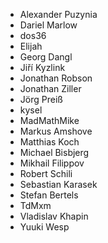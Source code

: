 - Alexander Puzynia
- Dariel Marlow
- dos36
- Elijah
- Georg Dangl
- Jiří Kyzlink
- Jonathan Robson
- Jonathan Ziller
- Jörg Preiß
- kysel
- MadMathMike
- Markus Amshove
- Matthias Koch
- Michael Bisbjerg
- Mikhail Filippov
- Robert Schili
- Sebastian Karasek
- Stefan Bertels
- TdMxm
- Vladislav Khapin
- Yuuki Wesp
